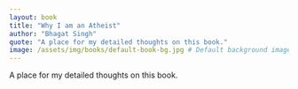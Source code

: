 ```yaml
---
layout: book
title: "Why I am an Atheist"
author: "Bhagat Singh"
quote: "A place for my detailed thoughts on this book."
image: /assets/img/books/default-book-bg.jpg # Default background image
---
```


A place for my detailed thoughts on this book.
